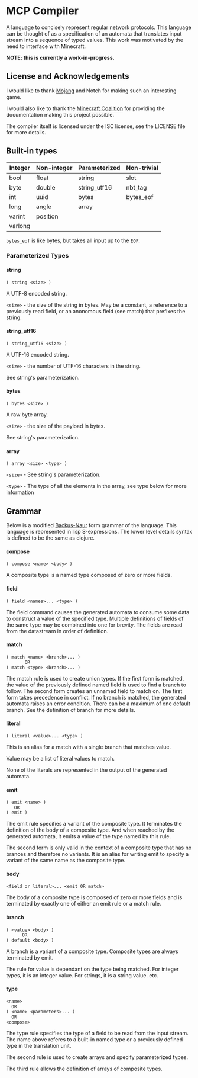 # MCP Compiler
A language to concisely represent regular network
protocols. This language can be thought of as a 
specification of an automata that translates input
stream into a sequence of typed values. This work was
motivated by the need to interface with Minecraft.

**NOTE: this is currently a work-in-progress.**

## License and Acknowledgements
I would like to thank [Mojang][2] and Notch for making
such an interesting game.

I would also like to thank the [Minecraft Coalition][3]
for providing the documentation making this project possible.

The compiler itself is licensed under the ISC license, see
the LICENSE file for more details.

## Built-in types

| Integer | Non-integer | Parameterized | Non-trivial |
|---------|-------------|---------------|-------------|
| bool    | float       | string        | slot        |
| byte    | double      | string_utf16  | nbt_tag     |
| int     | uuid        | bytes         | bytes_eof   |
| long    | angle       | array         |             |
| varint  | position    |               |             |
| varlong |             |               |             |

`bytes_eof` is like bytes, but takes all input up to
the `EOF`.

### Parameterized Types

#### string
```
( string <size> )
```
A UTF-8 encoded string.

`<size>` - the size of the string in bytes.
May be a constant, a reference to a previously
read field, or an anonomous field (see match)
that prefixes the string.

#### string_utf16
```
( string_utf16 <size> )
```
A UTF-16 encoded string.

`<size>` - the number of UTF-16 characters in the string.

See string's parameterization.

#### bytes
```
( bytes <size> )
```
A raw byte array.

`<size>` - the size of the payload in bytes.

See string's parameterization.

#### array
```
( array <size> <type> )
```
`<size>` - See string's parameterization.

`<type>` - The type of all the elements in the array, see type below for more information

## Grammar
Below is a modified [Backus-Naur][1] form grammar of the 
language. This language is represented in lisp S-expressions.
The lower level details syntax is defined to be the same
as clojure.

#### compose
```
( compose <name> <body> )
```
A composite type is a named type composed of zero or more
fields.

#### field
```
( field <names>... <type> )
```
The field command causes the generated automata to
consume some data to construct a value of the specified
type. Multiple definitions of fields of the same type
may be combined into one for brevity. The fields are read
from the datastream in order of definition.

#### match
```
( match <name> <branch>... )
       OR
( match <type> <branch>... )
```
The match rule is used to create union types.
If the first form is matched, the value of the previously
defined named field is used to find a branch to follow.
The second form creates an unnamed field to match on.
The first form takes precedence in conflict.
If no branch is matched, the generated automata raises 
an error condition.
There can be a maximum of one default branch.
See the definition of branch for more details.

#### literal
```
( literal <value>... <type> )
```
This is an alias for a match with a single branch that 
matches value.

Value may be a list of literal values to match.

None of the literals are represented in the output of
the generated automata.

#### emit
```
( emit <name> )
   OR
( emit )
```
The emit rule specifies a variant of the composite type. 
It terminates the definition of the body of a composite
type. And when reached by the generated automata, it
emits a value of the type named by this rule.

The second form is only valid in the context of a
composite type that has no brances and therefore no 
variants. It is an alias for writing emit to specify a
variant of the same name as the composite type.

#### body
```
<field or literal>... <emit OR match>
```
The body of a composite type is composed of zero or more
fields and is terminated by exactly one of either an
emit rule or a match rule.

#### branch
```
( <value> <body> )
      OR
( default <body> )
```
A branch is a variant of a composite type. Composite 
types are always terminated by emit.

The rule for value is dependant on the type being 
matched.
For integer types, it is an integer value.
For strings, it is a string value.
etc.

#### type
```
<name>
  OR
( <name> <parameters>... )
  OR
<compose>
```
The type rule specifies the type of a field to be read
from the input stream.
The name above referes to a built-in named type or a
previously defined type in the translation unit.

The second rule is used to create arrays and specify
parameterized types.

The third rule allows the definition of arrays of
composite types.

[1]: http://en.wikipedia.org/wiki/Backus-Naur_Form
[2]: http://mojang.com
[3]: http://wiki.vg/

